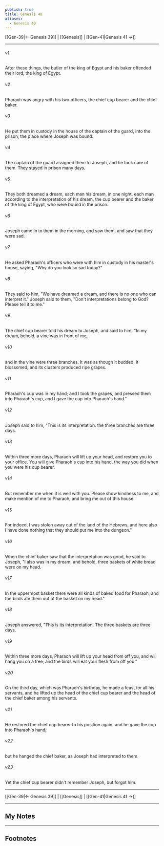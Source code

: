```yaml
---
publish: true
title: Genesis 40
aliases:
  - Genesis 40
---
```


[[Gen-39|← Genesis 39]] | [[Genesis]] | [[Gen-41|Genesis 41 →]]
***



###### v1 
After these things, the butler of the king of Egypt and his baker offended their lord, the king of Egypt. 

###### v2 
Pharaoh was angry with his two officers, the chief cup bearer and the chief baker. 

###### v3 
He put them in custody in the house of the captain of the guard, into the prison, the place where Joseph was bound. 

###### v4 
The captain of the guard assigned them to Joseph, and he took care of them. They stayed in prison many days. 

###### v5 
They both dreamed a dream, each man his dream, in one night, each man according to the interpretation of his dream, the cup bearer and the baker of the king of Egypt, who were bound in the prison. 

###### v6 
Joseph came in to them in the morning, and saw them, and saw that they were sad. 

###### v7 
He asked Pharaoh's officers who were with him in custody in his master's house, saying, "Why do you look so sad today?" 

###### v8 
They said to him, "We have dreamed a dream, and there is no one who can interpret it." Joseph said to them, "Don't interpretations belong to God? Please tell it to me." 

###### v9 
The chief cup bearer told his dream to Joseph, and said to him, "In my dream, behold, a vine was in front of me, 

###### v10 
and in the vine were three branches. It was as though it budded, it blossomed, and its clusters produced ripe grapes. 

###### v11 
Pharaoh's cup was in my hand; and I took the grapes, and pressed them into Pharaoh's cup, and I gave the cup into Pharaoh's hand." 

###### v12 
Joseph said to him, "This is its interpretation: the three branches are three days. 

###### v13 
Within three more days, Pharaoh will lift up your head, and restore you to your office. You will give Pharaoh's cup into his hand, the way you did when you were his cup bearer. 

###### v14 
But remember me when it is well with you. Please show kindness to me, and make mention of me to Pharaoh, and bring me out of this house. 

###### v15 
For indeed, I was stolen away out of the land of the Hebrews, and here also I have done nothing that they should put me into the dungeon." 

###### v16 
When the chief baker saw that the interpretation was good, he said to Joseph, "I also was in my dream, and behold, three baskets of white bread were on my head. 

###### v17 
In the uppermost basket there were all kinds of baked food for Pharaoh, and the birds ate them out of the basket on my head." 

###### v18 
Joseph answered, "This is its interpretation. The three baskets are three days. 

###### v19 
Within three more days, Pharaoh will lift up your head from off you, and will hang you on a tree; and the birds will eat your flesh from off you." 

###### v20 
On the third day, which was Pharaoh's birthday, he made a feast for all his servants, and he lifted up the head of the chief cup bearer and the head of the chief baker among his servants. 

###### v21 
He restored the chief cup bearer to his position again, and he gave the cup into Pharaoh's hand; 

###### v22 
but he hanged the chief baker, as Joseph had interpreted to them. 

###### v23 
Yet the chief cup bearer didn't remember Joseph, but forgot him.

***
[[Gen-39|← Genesis 39]] | [[Genesis]] | [[Gen-41|Genesis 41 →]]

---
## My Notes

---
## Footnotes
